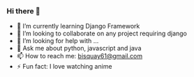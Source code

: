 ### Hi there 👋

<!--
**Aeswolf/Aeswolf** is a ✨ _special_ ✨ repository because its `README.md` (this file) appears on your GitHub profile.

Here are some ideas to get you started:

- 🔭 I’m currently working on ...
- 😄 Pronouns: ...
-->

- 🌱 I’m currently learning Django Framework
- 👯 I’m looking to collaborate on any project requiring django 
- 🤔 I’m looking for help with ...
- 💬 Ask me about python, javascript and java
- 📫 How to reach me: bisquay61@gmail.com
- ⚡ Fun fact: I love watching anime
